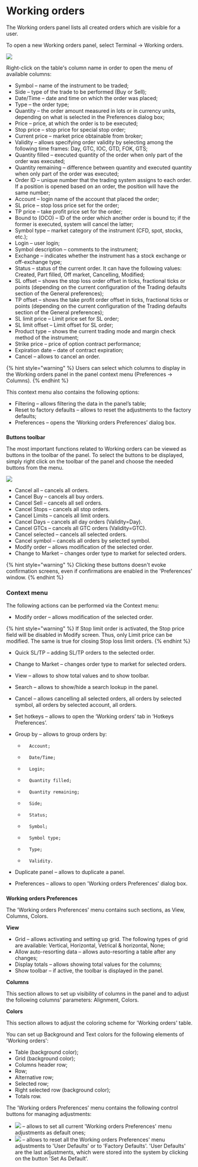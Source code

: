 # Working orders

The Working orders panel lists all created orders which are visible for a user.

To open a new Working orders panel, select Terminal -&gt; Working orders.

![](../../../.gitbook/assets/wo.png)

Right-click on the table's column name in order to open the menu of available columns:

* Symbol – name of the instrument to be traded;
* Side – type of the trade to be performed \(Buy or Sell\);
* Date/Time – date and time on which the order was placed;
* Type – the order type;
* Quantity – the order amount measured in lots or in currency units, depending on what is selected in the Preferences dialog box;
* Price – price, at which the order is to be executed;
* Stop price – stop price for special stop order;
* Current price – market price obtainable from broker;
* Validity – allows specifying order validity by selecting among the following time frames: Day, GTC, IOC, GTD, FOK, GTS;
* Quantity filled – executed quantity of the order when only part of the order was executed;
* Quantity remaining – difference between quantity and executed quantity when only part of the order was executed;
* Order ID – unique number that the trading system assigns to each order. If a position is opened based on an order, the position will have the same number;
* Account – login name of the account that placed the order;
* SL price – stop loss price set for the order;
* TP price – take profit price set for the order;
* Bound to \(OCO\) – ID of the order which another order is bound to; if the former is executed, system will cancel the latter;
* Symbol type – market category of the instrument \(CFD, spot, stocks, etc.\);
* Login – user login;
* Symbol description – comments to the instrument;
* Exchange – indicates whether the instrument has a stock exchange or off-exchange type;
* Status – status of the current order. It can have the following values: Created, Part filled, Off market, Cancelling, Modified;
* SL offset – shows the stop loss order offset in ticks, fractional ticks or points \(depending on the current configuration of the Trading defaults section of the General preferences\);
* TP offset – shows the take profit order offset in ticks, fractional ticks or points \(depending on the current configuration of the Trading defaults section of the General preferences\);
* SL limit price – Limit price set for SL order;
* SL limit offset – Limit offset for SL order;
* Product type – shows the current trading mode and margin check method of the instrument;
* Strike price – price of option contract performance;
* Expiration date – date of contract expiration;
* Cancel – allows to cancel an order.

{% hint style="warning" %}
Users can select which columns to display in the Working orders panel in the panel context menu \(Preferences -&gt; Columns\).
{% endhint %}

This context menu also contains the following options:

* Filtering – allows filtering the data in the panel’s table;
* Reset to factory defaults – allows to reset the adjustments to the factory defaults;
* Preferences – opens the ‘Working orders Preferences’ dialog box.

### **Buttons toolbar**

The most important functions related to Working orders can be viewed as buttons in the toolbar of the panel. To select the buttons to be displayed, simply right click on the toolbar of the panel and choose the needed buttons from the menu.

![](../../../.gitbook/assets/context-menu%20%281%29.png)

* Cancel all – cancels all orders.
* Cancel Buy – cancels all buy orders.
* Cancel Sell – cancels all sell orders.
* Cancel Stops – cancels all stop orders. 
* Cancel Limits – cancels all limit orders.
* Cancel Days – cancels all day orders \(Validity=Day\).
* Cancel GTCs – cancels all GTC orders \(Validity=GTC\).
* Cancel selected – cancels all selected orders.
* Cancel symbol – cancels all orders by selected symbol.
* Modify order – allows modification of the selected order.
* Change to Market – changes order type to market for selected orders.

{% hint style="warning" %}
Clicking these buttons doesn't evoke confirmation screens, even if confirmations are enabled in the 'Preferences' window.
{% endhint %}

### **Context menu**

The following actions can be performed via the Context menu:

* Modify order – allows modification of the selected order.

{% hint style="warning" %}
If Stop limit order is activated, the Stop price field will be disabled in Modify screen. Thus, only Limit price can be modified. The same is true for closing Stop loss limit orders.
{% endhint %}

* Quick SL/TP – adding SL/TP orders to the selected order.
* Change to Market – changes order type to market for selected orders.
* View – allows to show total values and to show toolbar.
* Search – allows to show/hide a search lookup in the panel.
* Cancel – allows cancelling all selected orders, all orders by selected symbol, all orders by selected account, all orders.
*  Set hotkeys – allows to open the ‘Working orders’ tab in ‘Hotkeys Preferences’.
* Group by – allows to group orders by:

  -       Account;

  -       Date/Time;

  -       Login;

  -       Quantity filled;

  -       Quantity remaining;

  -       Side;

  -       Status;

  -       Symbol;

  -       Symbol type;

  -       Type;

  -       Validity.

* ​Duplicate panel – allows to duplicate a panel.
* Preferences – allows to open 'Working orders Preferences' dialog box.

### **Working orders Preferences**

The 'Working orders Preferences' menu contains such sections, as View, Columns, Colors.

**View**

* Grid – allows activating and setting up grid. The following types of grid are available: Vertical, Horizontal, Vetrical & horizontal, None;
* Allow auto-resorting data – allows auto-resorting a table after any changes;
* Display totals – allows showing total values for the columns;
* Show toolbar – if active, the toolbar is displayed in the panel.

**Columns**

This section allows to set up visibility of columns in the panel and to adjust the following columns' parameters: Alignment, Colors.

**Colors**

This section allows to adjust the coloring scheme for 'Working orders' table.

You can set up Background and Text colors for the following elements of 'Working orders':

* Table \(background color\);
* Grid \(background color\);
* Columns header row;
* Row;
* Alternative row;
* Selected row;
* Right selected row \(background color\);
* Totals row.

The 'Working orders Preferences' menu contains the following control buttons for managing adjustments:

* ![](../../../.gitbook/assets/set%20%281%29.png)  – allows to set all current 'Working orders Preferences' menu adjustments as default ones;
* ![](../../../.gitbook/assets/reset%20%285%29.png)  – allows to reset all the Working orders Preferences' menu adjustments to 'User Defaults' or to 'Factory Defaults'. 'User Defaults' are the last adjustments, which were stored into the system by clicking on the button 'Set As Default'.




